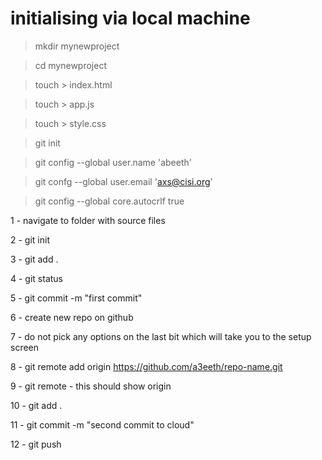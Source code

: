 <!-- This is a personal reference/cheat sheet. Feel free to share. -->

# initialising via local machine
> mkdir mynewproject

> cd mynewproject

> touch > index.html

> touch > app.js

> touch > style.css

> git init

> git config --global user.name 'abeeth'

> git confg --global user.email 'axs@cisi.org'

> git config --global core.autocrlf true

1 - navigate to folder with source files

2 - git init

3 - git add .

4 - git status 

5 - git commit -m "first commit"

6 - create new repo on github

7 - do not pick any options on the last bit which will take you to the setup screen

8 - git remote add origin https://github.com/a3eeth/repo-name.git

9 - git remote - this should show origin

10 - git add .

11 - git commit -m "second commit to cloud"

12 - git push
